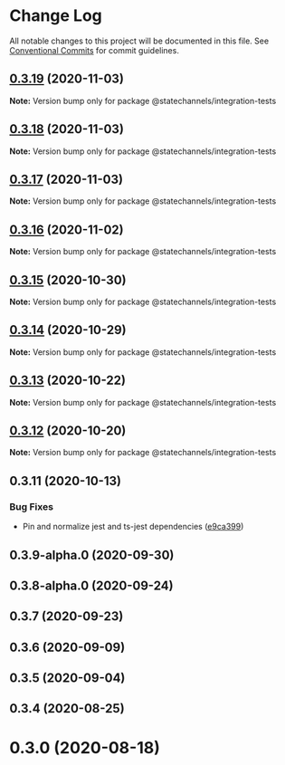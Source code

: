 # Change Log

All notable changes to this project will be documented in this file.
See [Conventional Commits](https://conventionalcommits.org) for commit guidelines.

## [0.3.19](http://statechannels/monorepo/blob/master/packages/integration-tests/compare/@statechannels/integration-tests@0.3.17...@statechannels/integration-tests@0.3.19) (2020-11-03)

**Note:** Version bump only for package @statechannels/integration-tests





## [0.3.18](http://statechannels/monorepo/blob/master/packages/integration-tests/compare/@statechannels/integration-tests@0.3.17...@statechannels/integration-tests@0.3.18) (2020-11-03)

**Note:** Version bump only for package @statechannels/integration-tests





## [0.3.17](http://statechannels/monorepo/blob/master/packages/integration-tests/compare/@statechannels/integration-tests@0.3.15...@statechannels/integration-tests@0.3.17) (2020-11-03)

**Note:** Version bump only for package @statechannels/integration-tests





## [0.3.16](http://statechannels/monorepo/blob/master/packages/integration-tests/compare/@statechannels/integration-tests@0.3.15...@statechannels/integration-tests@0.3.16) (2020-11-02)

**Note:** Version bump only for package @statechannels/integration-tests





## [0.3.15](http://statechannels/monorepo/blob/master/packages/integration-tests/compare/@statechannels/integration-tests@0.3.13...@statechannels/integration-tests@0.3.15) (2020-10-30)

**Note:** Version bump only for package @statechannels/integration-tests





## [0.3.14](http://statechannels/monorepo/blob/master/packages/integration-tests/compare/@statechannels/integration-tests@0.3.13...@statechannels/integration-tests@0.3.14) (2020-10-29)

**Note:** Version bump only for package @statechannels/integration-tests





## [0.3.13](http://statechannels/monorepo/blob/master/packages/integration-tests/compare/@statechannels/integration-tests@0.3.12...@statechannels/integration-tests@0.3.13) (2020-10-22)

**Note:** Version bump only for package @statechannels/integration-tests





## [0.3.12](http://statechannels/monorepo/blob/master/packages/integration-tests/compare/@statechannels/integration-tests@0.3.11...@statechannels/integration-tests@0.3.12) (2020-10-20)

**Note:** Version bump only for package @statechannels/integration-tests





## 0.3.11 (2020-10-13)


### Bug Fixes

* Pin and normalize jest and ts-jest dependencies ([e9ca399](http://statechannels/monorepo/blob/master/packages/integration-tests/commits/e9ca3997119645fdb9f558a921361171c20d66a0))



## 0.3.9-alpha.0 (2020-09-30)



## 0.3.8-alpha.0 (2020-09-24)



## 0.3.7 (2020-09-23)



## 0.3.6 (2020-09-09)



## 0.3.5 (2020-09-04)



## 0.3.4 (2020-08-25)



# 0.3.0 (2020-08-18)

